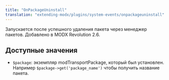 ```yaml
---
title: "OnPackageUninstall"
translation: "extending-modx/plugins/system-events/onpackageuninstall"
---
```


Запускается после успешного удаления пакета через менеджер пакетов. Добавлено в MODX Revolution 2.6.

## Доступные значения

- `$package`: экземпляр modTransportPackage, который был установлен. Например `$package->get('package_name')` чтобы получить название пакета.

